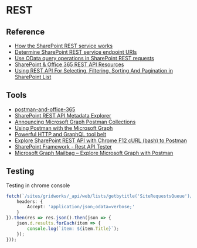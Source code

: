 # REST

## Reference

- [How the SharePoint REST service works](https://docs.microsoft.com/en-us/sharepoint/dev/sp-add-ins/get-to-know-the-sharepoint-rest-service)
- [Determine SharePoint REST service endpoint URIs](https://docs.microsoft.com/en-us/sharepoint/dev/sp-add-ins/determine-sharepoint-rest-service-endpoint-uris)
- [Use OData query operations in SharePoint REST requests](https://docs.microsoft.com/en-us/sharepoint/dev/sp-add-ins/use-odata-query-operations-in-sharepoint-rest-requests)
- [SharePoint & Office 365 REST API Resources](https://github.com/andrewconnell/sp-o365-rest)
- [Using REST API For Selecting, Filtering, Sorting And Pagination in SharePoint List](https://social.technet.microsoft.com/wiki/contents/articles/35796.sharepoint-2013-using-rest-api-for-selecting-filtering-sorting-and-pagination-in-sharepoint-list.aspx)

## Tools

- [postman-and-office-365](https://www.helloitsliam.com/2016/02/04/postman-and-office-365)
- [SharePoint REST API Metadata Explorer](https://s-kainet.github.io/sp-rest-explorer)
- [Announcing Microsoft Graph Postman Collections](https://developer.microsoft.com/en-us/sharepoint/blogs/postman-collections/)
- [Using Postman with the Microsoft Graph](https://www.youtube.com/watch?v=7Sx2pFY21YQ)
- [Powerful HTTP and GraphQL tool belt](https://insomnia.rest/)
- [Explore SharePoint REST API with Chrome F12 cURL (bash) to Postman](https://www.spjeff.com/2020/06/16/explore-sharepoint-rest-api-with-chrome-f12-curl-bash-to-postman/)
- [SharePoint Framework - Rest API Tester](https://github.com/estruyf/spfx-rest-api-tester)
- [Microsoft Graph Mailbag – Explore Microsoft Graph with Postman](https://developer.microsoft.com/en-us/microsoft-365/blogs/explore-microsoft-graph-with-postman/)

## Testing

Testing in chrome console

```ts
fetch(`/sites/gridworks/_api/web/lists/getbytitle('SiteRequestsQueue')/items?$select=Id,Title,gwRequestSiteAlias&$orderby=Id desc`, {
    headers: {
        Accept: 'application/json;odata=verbose;'
    }
}).then(res => res.json().then(json => {
    json.d.results.forEach(item => {
        console.log(`item: ${item.Title}`);
    });
}));
```
